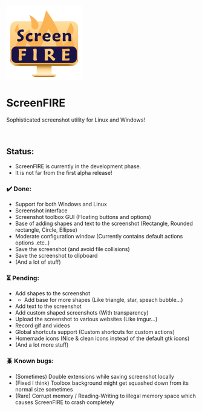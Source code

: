 <img src="../ScreenFIRE/Assets/images/Logo/ScreenFIRE.png" alt="ScreenFIRE" height="200" />

# ScreenFIRE
Sophisticated screenshot utility for Linux and Windows!
<br/><br/><br/>

## Status:
 - ScreenFIRE is currently in the development phase.
 - It is not far from the first alpha release!

### ✔️ Done:
 - Support for both Windows and Linux
 - Screenshot interface
 - Screenshot toolbox GUI (Floating buttons and options)
 - Base of adding shapes and text to the screenshot (Rectangle, Rounded rectangle, Circle, Ellipse)
 - Moderate configuration window (Currently contains default actions options .etc..)
 - Save the screenshot (and avoid file collisions)
 - Save the screenshot to clipboard
 - (And a lot of stuff)

### ⏳ Pending:
 - Add shapes to the screenshot
 - - Add base for more shapes (Like triangle, star, speach bubble...)
 - Add text to the screenshot
 - Add custom shaped screenshots (With transparency)
 - Upload the screenshot to various websites (Like imgur...)
 - Record gif and videos
 - Global shortcuts support (Custom shortcuts for custom actions)
 - Homemade icons (Nice & clean icons instead of the default gtk icons)
 - (And a lot more stuff)

### 🪲 Known bugs:
 - (Sometimes) Double extensions while saving screenshot locally
 - (Fixed I think) Toolbox background might get squashed down from its normal size sometimes
 - (Rare) Corrupt memory / Reading-Writing to illegal memory space which causes ScreenFIRE to crash completely
